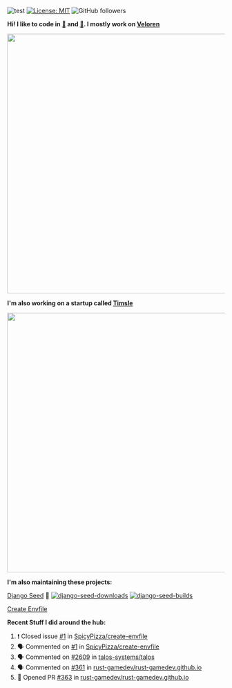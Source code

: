![test](https://hits.seeyoufarm.com/api/count/incr/badge.svg?url=https://github.com/AngelOnFira)
[![License: MIT](https://img.shields.io/badge/License-MIT-yellow.svg)](https://opensource.org/licenses/MIT)
![GitHub followers](https://img.shields.io/github/followers/angelonfira?style=social)

**Hi! I like to code in [:crab:](https://www.rust-lang.org/) and [:snake:](https://www.python.org/). I mostly work on [Veloren](https://veloren.net)**

<p align="center">
  <img width="600" src="https://media.discordapp.net/attachments/444005079410802699/730566298073038949/rsz_5f0656b6aa176.png">
</p>

**I'm also working on a startup called [Timsle](https://timsle.com)**

<p align="center">
  <img width="600" src="https://media.discordapp.net/attachments/444005079410802699/730566842674053130/rsz_5f0657242abb4.png">
</p>

**I'm also maintaining these projects:**

[Django Seed](https://github.com/Brobin/django-seed)
:seedling:
[![django-seed-downloads](https://pepy.tech/badge/django-seed)](https://pepy.tech/project/django-seed)
[![django-seed-builds](https://github.com/Brobin/django-seed/workflows/Test/badge.svg)](https://github.com/Brobin/django-seed)

[Create Envfile](https://github.com/SpicyPizza/create-envfile)

**Recent Stuff I did around the hub:**

<!--START_SECTION:activity-->
1. ❗️ Closed issue [#1](https://github.com/SpicyPizza/create-envfile/issues/1) in [SpicyPizza/create-envfile](https://github.com/SpicyPizza/create-envfile)
2. 🗣 Commented on [#1](https://github.com/SpicyPizza/create-envfile/issues/1) in [SpicyPizza/create-envfile](https://github.com/SpicyPizza/create-envfile)
3. 🗣 Commented on [#2609](https://github.com/talos-systems/talos/issues/2609) in [talos-systems/talos](https://github.com/talos-systems/talos)
4. 🗣 Commented on [#361](https://github.com/rust-gamedev/rust-gamedev.github.io/issues/361) in [rust-gamedev/rust-gamedev.github.io](https://github.com/rust-gamedev/rust-gamedev.github.io)
5. 💪 Opened PR [#363](https://github.com/rust-gamedev/rust-gamedev.github.io/pull/363) in [rust-gamedev/rust-gamedev.github.io](https://github.com/rust-gamedev/rust-gamedev.github.io)
<!--END_SECTION:activity-->
